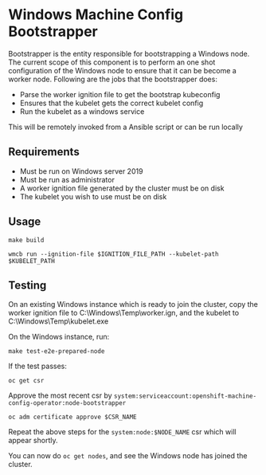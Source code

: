 # Windows Machine Config Bootstrapper

Bootstrapper is the entity responsible for bootstrapping a Windows node. The current scope of this component is to
perform an one shot configuration of the Windows node to ensure that it can be become a worker node. Following are the
jobs that the bootstrapper does:
- Parse the worker ignition file to get the bootstrap kubeconfig
- Ensures that the kubelet gets the correct kubelet config
- Run the kubelet as a windows service

This will be remotely invoked from a Ansible script or can be run locally

## Requirements

- Must be run on Windows server 2019
- Must be run as administrator
- A worker ignition file generated by the cluster must be on disk
- The kubelet you wish to use must be on disk

## Usage
```
make build
```

```
wmcb run --ignition-file $IGNITION_FILE_PATH --kubelet-path $KUBELET_PATH
```

## Testing

On an existing Windows instance which is ready to join the cluster, copy the worker ignition file to C:\Windows\Temp\worker.ign, and the kubelet to C:\Windows\Temp\kubelet.exe

On the Windows instance, run:
```
make test-e2e-prepared-node
```
If the test passes:
```
oc get csr
```
Approve the most recent csr by `system:serviceaccount:openshift-machine-config-operator:node-bootstrapper`
```
oc adm certificate approve $CSR_NAME
```
Repeat the above steps for the `system:node:$NODE_NAME` csr which will appear shortly. 

You can now do `oc get nodes`, and see the Windows node has joined the cluster.